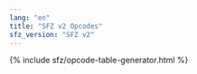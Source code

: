 ```yaml
---
lang: "en"
title: "SFZ v2 Opcodes"
sfz_version: "SFZ v2"
---
```

{% include sfz/opcode-table-generator.html %}
